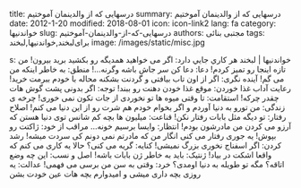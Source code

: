 title: درسهایی که از والدینمان آموختیم
summary: درسهایی که از والدینمان آموختیم
date: 2012-1-20
modified: 2018-08-01
icon:  icon-link2
lang: fa
category: خواندنیها
slug: درسهایی-که-از-والدینمان-آموختیم
authors: مجتبی بنائی
tags: برای‌لبخند,خواندنیها,لبخند
image: /images/static/misc.jpg

s: خواندنیها | لبخند هر كاري جايي دارد:  اگر می خواهید همدیگه رو بکشید برید بیرون! من تازه اینجا رو تمیز کردم!  دعا:  دعا کن سر جاش باشه وگرنه…!  منطق:  به خاطر اینکه من می گم!  آینده نگری:  اگر از اون تاب بیافتی و گردنت بشکنه محاله با خودم ببرمت خرید!  رعایت آداب غذا خوردن:  موقع غذا خودن دهنت رو ببند!  توجه:  اگر بدونی پشت گوش هات چقدر چرکه!  استقامت:  تا وقتی میوه ها تو نخوردی از جات تکون نمی خوری!  چرخه ی زندگی:  من تورو به دنیا آوردم و اگر بخوام خودم هم شرت رو از این دنیا می کنم!  اصلاح رفتار:  تو دیگه مثل بابات رفتار نکن!  قناعت:  میلیون ها بچه کم شانس توی دنیا هستن که آرزو می کردن من مادرشون بودم!  انتظار:  وایسا برسیم خونه…  مراقب از خود:  ژاکتت رو بپوش! یه جوری رفتار می کنی انگار من که مادرتم نمی دونم کی سردت میشه!  رشد کردن:  اگر اسفناج نخوری بزرگ نمیشی!  کنایه:  گریه می کنی؟ حالا یه کاری می کنم که واقعا اشکت در بیاد!  ژنتیک:  باید به خاطر ژن بابات باشه!  اصل و نسب:  این چه وضع اتاقه؟ مگه تو طویله به دنیا اومدی؟  خرد:  وقتی به سن من برسی می فهمی!  عدالت:  یه روزی بچه داری میشی و امیدوارم بچه هات عین خودت بشن